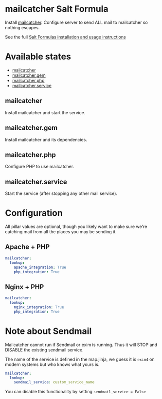 mailcatcher Salt Formula
========================

Install [mailcatcher](https://github.com/sj26/mailcatcher).
Configure server to send ALL mail to mailcatcher so nothing escapes.

See the full [Salt Formulas installation and usage instructions](http://docs.saltstack.com/en/latest/topics/development/conventions/formulas.html)


Available states
================

- [mailcatcher](#mailcatcher)
- [mailcatcher.gem](#mailcatcher-gem)
- [mailcatcher.php](#mailcatcher-php)
- [mailcatcher.service](#mailcatcher-service)

## mailcatcher

Install mailcatcher and start the service.

## mailcatcher.gem

Install mailcatcher and its dependencies.

## mailcatcher.php

Configure PHP to use mailcatcher.

## mailcatcher.service

Start the service (after stopping any other mail service).


Configuration
=============

All pillar values are optional, though you likely want to make sure we're catching mail from
all the places you may be sending it.

Apache + PHP
------------

```yaml
mailcatcher:
  lookup:
    apache_integration: True
    php_integration: True
```

Nginx + PHP
-----------

```yaml
mailcatcher:
  lookup:
    nginx_integration: True
    php_integration: True
```

Note about Sendmail
===================

Mailcatcher cannot run if Sendmail or exim is running.  Thus it will STOP and DISABLE
the existing sendmail service.

The name of the service is defined in the map.jinja, we guess it is `exim4` on modern
systems but who knows what yours is.

```yaml
mailcatcher:
  lookup:
    sendmail_service: custom_service_name
```

You can disable this functionality by setting `sendmail_service = False`
